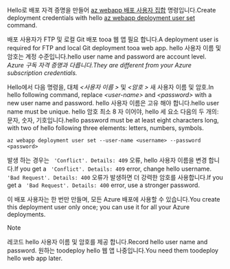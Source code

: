 <span data-ttu-id="5046c-101">Hello로 배포 자격 증명을 만들어 [az webapp 배포 사용자 집합](/cli/azure/webapp/deployment/user#set) 명령입니다.</span><span class="sxs-lookup"><span data-stu-id="5046c-101">Create deployment credentials with hello [az webapp deployment user set](/cli/azure/webapp/deployment/user#set) command.</span></span>

<span data-ttu-id="5046c-102">배포 사용자가 FTP 및 로컬 Git 배포 tooa 웹 앱 필요 합니다.</span><span class="sxs-lookup"><span data-stu-id="5046c-102">A deployment user is required for FTP and local Git deployment tooa web app.</span></span> <span data-ttu-id="5046c-103">hello 사용자 이름 및 암호는 계정 수준입니다.</span><span class="sxs-lookup"><span data-stu-id="5046c-103">hello user name and password are account level.</span></span> <span data-ttu-id="5046c-104">_Azure 구독 자격 증명과 다릅니다._</span><span class="sxs-lookup"><span data-stu-id="5046c-104">_They are different from your Azure subscription credentials._</span></span>

<span data-ttu-id="5046c-105">Hello에서 다음 명령을, 대체  *\<사용자 이름 >* 및  *\<암호 >* 새 사용자 이름 및 암호.</span><span class="sxs-lookup"><span data-stu-id="5046c-105">In hello following command, replace *\<user-name>* and *\<password>* with a new user name and password.</span></span> <span data-ttu-id="5046c-106">hello 사용자 이름은 고유 해야 합니다.</span><span class="sxs-lookup"><span data-stu-id="5046c-106">hello user name must be unique.</span></span> <span data-ttu-id="5046c-107">hello 암호 최소 8 자 이어야, hello 세 요소 다음의 두 개의: 문자, 숫자, 기호입니다.</span><span class="sxs-lookup"><span data-stu-id="5046c-107">hello password must be at least eight characters long, with two of hello following three elements: letters, numbers, symbols.</span></span> 

```azurecli-interactive
az webapp deployment user set --user-name <username> --password <password>
```

<span data-ttu-id="5046c-108">발생 하는 경우는 ` 'Conflict'. Details: 409` 오류, hello 사용자 이름을 변경 합니다.</span><span class="sxs-lookup"><span data-stu-id="5046c-108">If you get a ` 'Conflict'. Details: 409` error, change hello username.</span></span> <span data-ttu-id="5046c-109">` 'Bad Request'. Details: 400` 오류가 발생하면 더 강력한 암호를 사용합니다.</span><span class="sxs-lookup"><span data-stu-id="5046c-109">If you get a ` 'Bad Request'. Details: 400` error, use a stronger password.</span></span>

<span data-ttu-id="5046c-110">이 배포 사용자는 한 번만 만들며, 모든 Azure 배포에 사용할 수 있습니다.</span><span class="sxs-lookup"><span data-stu-id="5046c-110">You create this deployment user only once; you can use it for all your Azure deployments.</span></span>

> [!NOTE]
> <span data-ttu-id="5046c-111">레코드 hello 사용자 이름 및 암호를 제공 합니다.</span><span class="sxs-lookup"><span data-stu-id="5046c-111">Record hello user name and password.</span></span> <span data-ttu-id="5046c-112">원하는 toodeploy hello 웹 앱 나중입니다.</span><span class="sxs-lookup"><span data-stu-id="5046c-112">You need them toodeploy hello web app later.</span></span>
>
>